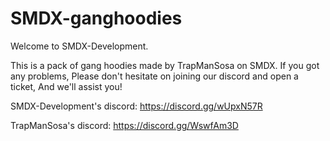 # SMDX-ganghoodies

Welcome to SMDX-Development.

This is a pack of gang hoodies made by TrapManSosa on SMDX.
If you got any problems, Please don't hesitate on joining our discord and open a ticket, And we'll assist you!

SMDX-Development's discord:
https://discord.gg/wUpxN57R

TrapManSosa's discord:
https://discord.gg/WswfAm3D